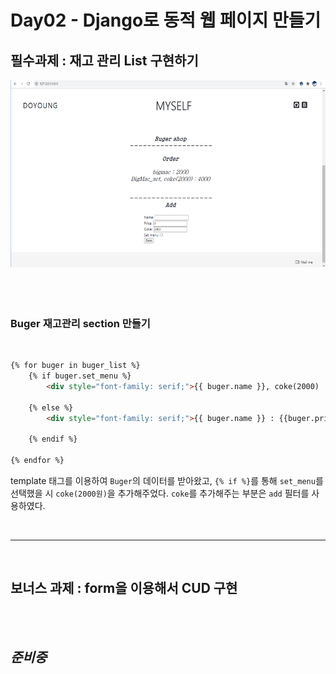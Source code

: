 # **Day02 - Django로 동적 웹 페이지 만들기**

## **필수과제 : 재고 관리 List 구현하기**
<img src='../image/day02.PNG' height = 300>
<br><br><br><br>

### **Buger 재고관리 section 만들기**
<br>

```html
{% for buger in buger_list %}
    {% if buger.set_menu %}
        <div style="font-family: serif;">{{ buger.name }}, coke(2000) : {{buger.price|add:2000 }}</div>

    {% else %}
        <div style="font-family: serif;">{{ buger.name }} : {{buger.price }}</div>

    {% endif %}
        
{% endfor %}
```

template 태그를 이용하여 `Buger`의 데이터를 받아왔고,
`{% if %}`를 통해 `set_menu`를 선택했을 시 `coke(2000원)`을 추가해주었다.
`coke`를 추가해주는 부분은 `add` 필터를 사용하였다.

<br>
<hr>
<br>

## **보너스 과제 : form을 이용해서 CUD 구현**
<br><br>

## *준비중*